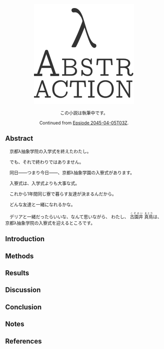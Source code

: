 <!--
! -T "Episode 2045-04-05T05Z"
-->

<!-- IGNORE
<p align="center" class="file-vars">
(* -*- title: "λ Abstraction"; episode: "2045-04-05T05Z" -*- *)
</p>
IGNORE -->

<p align="center"><a href="../"><img id="logo" 
src="../abstr-logo.png" width="320px" height="320px" /></a></p>

<p align="center" class="warning">
この小説は執筆中です。
</p>

<p align="center">
  Continued from <a href="2045-04-05T03Z.md">Epsiode 2045-04-05T03Z</a>.
</p>

## Abstract

　京都λ抽象学院の入学式を終えたわたし。

　でも、それで終わりではありません。

　同日——つまり今日——、京都λ抽象学園の入寮式があります。

　入寮式は、入学式よりも大事な式。

　これから1年間同じ寮で暮らす友達が決まるんだから。

　どんな友達と一緒になれるかな。

　デリアと一緒だったらいいな、なんて思いながら、
わたし、
<ruby>古園井<rp>(</rp><rt>こぞのい</rt><rp>)</rp></ruby>
<ruby>真鳥<rp>(</rp><rt>まとり</rt><rp>)</rp></ruby>は、
京都λ抽象学院の入寮式を迎えるところです。

## Introduction

## Methods

## Results

<!--
　入学式は滞りなく終わった。

　そのあとの入寮式も特筆すべきこともなくおだやかに進み、
わたしたちは、はじめての寮生活を送ることとなった。

　京都λ抽象学院は全寮制の学校。

　だから、平日はもちろん土日も、これからはずっと
寮生と暮らすことになる。

　でも、いきなり長い寮生活が始まるとびっくりしちゃうから、
今週末の土日だけは、みんな実家に帰る。

　今日、2045年4月5日は水曜日。

　今日から今週末、2045年4月7日金曜日までが寮生活。

　週末の土日は兵庫に帰り、実家で暮らす予定。

　あと、寮の組み分けは、とりあえず出席番号——つまり、名字の五十音順——という
ことになってるけど、週明けに、生徒等の友好関係を考慮して組み分けして
くれるらしい。

　寮は1部屋3人。

　わたしと、見知らぬ女の子が2人。
-->

## Discussion
## Conclusion
## Notes
## References

<!-- DEV
<script type="text/javascript" src="../wc.js"></script>
<script type="text/javascript">
window.addEventListener("load", function () {
  var body = document.querySelector('body');
  var h2 = document.createElement('h2');
  var p = document.createElement('p');
  h2.textContent = "Wc";
  p.textContent = 'WC: ' + wc();
  body.appendChild(h2);
  body.appendChild(p);
});
</script>
DEV -->
